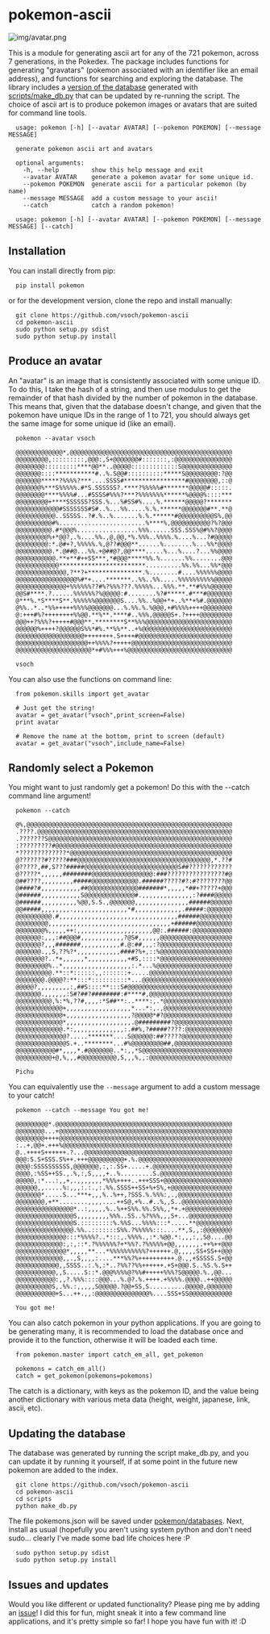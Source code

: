 # pokemon-ascii

![img/avatar.png](img/avatar.png)

This is a module for generating ascii art for any of the 721 pokemon, across 7 generations, in the Pokedex. The package includes functions for generating "gravatars" (pokemon associated with an identifier like an email address), and functions for searching and exploring the database. The library includes a [version of the database](pokemon/database/db.json) generated with [scripts/make_db.py](scripts/make_db.py) that can be updated by re-running the script. The choice of ascii art is to produce pokemon images or avatars that are suited for command line tools.

      usage: pokemon [-h] [--avatar AVATAR] [--pokemon POKEMON] [--message MESSAGE]

      generate pokemon ascii art and avatars

      optional arguments:
        -h, --help         show this help message and exit
        --avatar AVATAR    generate a pokemon avatar for some unique id.
        --pokemon POKEMON  generate ascii for a particular pokemon (by name)
        --message MESSAGE  add a custom message to your ascii!
        --catch            catch a random pokemon!

      usage: pokemon [-h] [--avatar AVATAR] [--pokemon POKEMON] [--message MESSAGE] [--catch]

## Installation

You can install directly from pip:

      pip install pokemon


or for the development version, clone the repo and install manually:

      git clone https://github.com/vsoch/pokemon-ascii
      cd pokemon-ascii
      sudo python setup.py sdist
      sudo python setup.py install


## Produce an avatar

An "avatar" is an image that is consistently associated with some unique ID. To do this, I take the hash of a string, and then use modulus to get the remainder of that hash divided by the number of pokemon in the database. This means that, given that the database doesn't change, and given that the pokemon have unique IDs in the range of 1 to 721, you should always get the same image for some unique id (like an email).

      pokemon --avatar vsoch

      @@@@@@@@@@@@@*,@@@@@@@@@@@@@@@@@@@@@@@@@@@@@@@@@@@@@@@@@@@@@
      @@@@@@@@@,:::::::::,@@@:,S+@@@@@@@#:::::::,:@@@@@@@@@@@@@@@@
      @@@@@@@@:::::::::****@@**..@@@@@:::::::::::::S@@@@@@@@@@@@@@
      @@@@@@@::::***********#..%.S@@#::::::::::*****S@@@@@@@@@:?@@
      @@@@@@@*****?%%%%?***....SSSS#*****************#@@@@@@@@,::@
      @@@@@@@%***S%%%%%.#*S.SSSSSS?.****?%%%%%#*******@@@@@#:::::.
      @@@@@@@@****%%%%#...#SSSS#%%%?***?%%%%%%%******%@@@@%::::***
      @@@@@@@@@+****SSSSSS?SSS.%...%#SS#%....%.******@@@@@?*******
      @@@@@@@@@@@@#SSSSSSS#S#..%...%%.....%.%.******@@@@@@@#**.**@
      @@@@@@@@@@@..SSSSS..?#.%..%.......%.%.******#@@@@@@@@@@S%,@@
      @@@@@@@@@@#%........................%****%,@@@@@@@@@@@?%?@@@
      @@@@@@@@@@.#*@@@%.................%%%......SSS.SSS%@#%%?@@@@
      @@@@@@@@@%+*@@?,.%....%%.,@,@@,*%.%%%..%%%%.%....%...?#@@@@@
      @@@@@@@@@:*.@#+?,%%%%%.%,@??#@@@**......%........%...%%*@@@@
      @@@@@@@@@@.*.@##@...%%.+@##@?,@@****.....%...%....?...%%@@@@
      @@@@@@@@@@@.**+**#++SS***,*#@@@*****%%.%.......%%........@@@
      @@@@@@@@@@@@************************..........%%.%%...%%*@@@
      @@@@@@@@@@@@@@,?**?+***************.%........#....%%%%%%@@@@
      @@@@@@@@@@@@@@@@@%#*+....*******..%%..%%.....%%%%%%%%%%@@@@@
      @@@@@@@@@@@@@@+%%%%%%??#%?%%%???.%%%%%...%%%.**.**#%%%@@@@@@
      @@S#****.?......%%%%%%?%@@@@@:#........%?#*****.#***#@@@@@@@
      @***%.*S****S**.%%%%%%@@@@@@@S....%%..%@@+*+..%**+%#.@@@@@@@
      @%%..*..*%%+++++%%%%@@@@@@@...%.%%.%.%@@@,+#%%%%++++@@@@@@@@
      @:+++#%?++++++++%%@@.**%**.****#..%%%,@@@@@S+.?++++@@@@@@@@@
      @@@++?%%%?+++++#@@@**.********S**%%%@@@@@@@@@@@@@@@@@@@@@@@@
      @@@@@@%++++?@@@@@@S%%*#%.**%%**..+%@@@@@@@@@@@@@@@@@@@@@@@@@
      @@@@@@@@@@@@@@@@@@@++++++++.S++++#@@@@@@@@@@@@@@@@@@@@@@@@@@
      @@@@@@@@@@@@@@@@@@@@++%%%%?+++++@@@@@@@@@@@@@@@@@@@@@@@@@@@@
      @@@@@@@@@@@@@@@@@@@@@*+#%%%+++%@@@@@@@@@@@@@@@@@@@@@@@@@@@@@

      vsoch


You can also use the functions on command line:

      from pokemon.skills import get_avatar
 
      # Just get the string!
      avatar = get_avatar("vsoch",print_screen=False)
      print avatar

      # Remove the name at the bottom, print to screen (default)
      avatar = get_avatar("vsoch",include_name=False)


## Randomly select a Pokemon

You might want to just randomly get a pokemon! Do this with the --catch command line argument!

      pokemon --catch

      @%,@@@@@@@@@@@@@@@@@@@@@@@@@@@@@@@@@@@@@@@@@@@@@@@@@@@@@@@@@
      .????.@@@@@@@@@@@@@@@@@@@@@@@@@@@@@@@@@@@@@@@@@@@@@@@@@@@@@@
      .???????S@@@@@@@@@@@@@@@@@@@@@@@@@@@@@@@@@@@@@@@@@@@@@@@@@@@
      :?????????#@@@@@@@@@@@@@@@@@@@@@@@@@@@@@@@@@@@@@@@@@@@@@@@@@
      *?????????????*@@@@@@@@@@@@@@@@@@@@@@@@@@@@@@@@@@@@@@@@@@@@@
      @???????#?????###@@@@@@@@@@@@@@@@@@@@@@@@@@@@@@@@@@@@@,*.??#
      @?????,##,S???#####@@@@@@@@@@@@@@@@@@@@@@@@@@S##????????????
      @?????*,,,,,,########@@@@@@@@@@@@@@@@@:###????????????????#@
      @##????,,,,,,,,,#####@@@@@@@@@@@@@.######?????#?:#????????@@
      @####?#,,,,,,,,,,,##@@@@@@@@@@@@@@#######*,,,,,*##+?????+@@@
      @######,,,,,,,,,,,S@@@@@@@@@@@@@@#.,,,,,,,,,,,,,,:?####@@@@@
      @######,,,,,,,,,,%@@,S.S.,@@@@@@@,,,,,,,,,,,,,,,######@@@@@@
      @@#####,,,,,,,,.,,,,,,,,,,,,,,,*#,,,,,,,,,,,,,.#####:@@@@@@@
      @@@@@@@@@@.#,,,,,,,,,,,,,,,,,,,,,,,,,,,,,,,,,######@@@@@@@@@
      @@@@@@@@@,,,,,,,,,,,,,,,,,,,,,,,,,,,,,,,,,,+######@@@@@@@@@@
      @@@@@@@@%,,,,,++:,,,,,,,,,,,,,,,,,,,,,@@:.######:@@@@@@@@@@@
      @@@@@@@:,,,:##@@@#,,,,,,,,,,,,?@S#,,,,,,@@@@@@@@@@@@@@@@@@@@
      @@@@@@@?,,,#######,,,,,,,,,,,#.@:##,,,:?@@@@@@@@@@@@@@@@@@@@
      @@@@@@@.,,S,??%?*,,,,,,,,,,,,####?%+,::%@@@@@@@@@@@@@@@@@@@@
      @@@@@@@@?..*+,,,,,,*,,,,,,,,,,,+#S,::::*@@@@@@@@@@@@@@@@@@@@
      @@@@@@@@@%..*,,,,,,,,,,,,,,,,,,,:.*...%@@@@@@@@@@@@@@@@@@@@@
      @@@@@@@@@@.**::*::::::,,:::::::+.....@@@@@@@@@@@@@@@@@@@@@@@
      @@@@@@@@.@@@@?:**:::*::::::::::*...@@@@@@@@@@@@@@@@@@@@@@@@@
      @@@@@?,,,,,,,,,:,##S::::**:::S#@@@@@@@@@@@@@@@@@@@@@@@@@@@@@
      @@@@@@@.,,,,,,:S#?##?########:#****#,@@@@@@@@@@@@@@@@@@@@@@@
      @@@@@@@@@@,%:*%,??#,,,,:*S##**:..****:,.*@@@@@@@@@@@@@@@@@@@
      @@@@@@@@@@@@@+,,,,,,,,,,,,,,,,,,*...*:,.,@@@@@@@@@@@@@@@@@@@
      @@@@@@@@@@@@@+,,,,,,,,,,,,,,,,,,?@@@@@*#?@@@@@@@@@@@@@@@@@@@
      @@@@@@@@@@@@@*,,,,,,,,,,,,,,,,,,.@#########?@@@@@@@@@@@@@@@@
      @@@@@@@@@@@@@.*:,,,,,,,,,,,,,,:.##%,?#####????:@@@@@@@@@@@@@
      @@@@@@@@@@@@@@?.....*******....S@@@@@@:##?????@@@@@@@@@@@@@@
      @@@@@@@@@@@@@@S.+..********...#%@@@@@@@@@##,@@@@@@@@@@@@@@@@
      @@@@@@@@@@@#*,,,,*.#@@@@@@@..*:,,*S@@@@@@@@@@@@@@@@@@@@@@@@@
      @@@@@@@@@@+@,%,,,#@@@@@@@@@@,S,,,%,,:@@@@@@@@@@@@@@@@@@@@@@@

      Pichu

You can equivalently use the `--message` argument to add a custom message to your catch!

      pokemon --catch --message You got me!

      @@@@@@@@@*.@@@@@@@@@@@@@@@@@@@@@@@@@@@@@@@@@@@@@@@@@@@@@@@@@
      @@@@@@@@...+@@@@@@@@@@@@@@@@@@@@@@@@@@@@@@@@@@@@@@@@@@@@@@@@
      @@@@@@@@++++@@@@@@@@@@@@@@@@@@@@@@@@@@@@@@@@@@@@@@@@@@@@@@@@
      :..+,@@+.+++%@@@@@@@@@@@@@@@@@@@@@@@@@@@@@@@@@@@@@@@@@@@@@@@
      @..++++S++++++.?...@@@@@@@@@@@@@@@@@@@@@@@@@@@@@@@@@@@@@@@@@
      @@@:S.S+SSS.S%++.+++@@@@@@@@@@+.%.@@@@@@@@@@@@@@@@@@@@@@@@@@
      @@@@:SSSSSSSSSS,@@@@@@@,:,:.SS+.....+.@@@@@@@@@@@@@@@@@@@@@@
      @@@@,:%SS++SS.,.%,:,S,,,,+..%.........S.@@@@@@@@@@@@@@@@@@@@
      @@@@@,:*...:,,+,.,,,,,,,*%%%++++..+++SSS+@@@@@@@@@@@@@@@@@@@
      @@@@@@,,.....%:,,,:.:.,:.%%.SSSS++SS+%+S%,+@@@@@@@@@@@@@@@@@
      @@@@@@@*.....S...***+,,,%..%++,?SSS.%.%%%:,.,@@@@@@@@@@@@@@@
      @@@@@@@@,+**........,,,,....++S@,+%..#..%,,S..@@@@@@@@@@@@@@
      @@@@@@@@@@@@@@@@*..:,,,,,%..%++S%%.%%.S%%,,*+.+@@@@@@@@@@@@@
      @@@@@@@@@@@@@@@@S,,,,,,,,,%%%..SS..%?%%%,,,S+...@@@@@@@@@@@@
      @@@@@@@@@@@@@@@@S.:::::::::%.%%S...%%%%:::*.....**@@@@@@@@@@
      @@@@@@@@@@@@@@@@.%%..:::::::S%%.?%%%%%:::....**,S,,:@@@@@@@@
      @@@@@@@@@@@@@@:::*%%%%?..*:::,.%%%%.,:*.%@@.*:,,,:,,S@....@@
      @@@@@@@@@@@@@:,:,::*.?%%%%%%?+*%%?.?%%%%%+@@,,,,,,,.++%++@@@
      @@@@@@@@@@@@@@*,,,,,**...*%%%%%%%%%%?++++++.@,,,,,SS+SS++@@@
      @@@@@@@@@@@@@,,.,S,,,,:....***%%?%++++++++++.@.,,+SSSSS.S+@@
      @@@@@@@@@@@@,,SSSS..:.%,:*..?%%??%%++++++.+S+@@@.S..%S.%.S++
      @@@@@@@@@@@,,S.....S::*.@@@%%%%@?%%#+++++%%%?S@@@@@.%.,@@...
      @@@@@@@@@@@:,,?.%%%::::@@@...%.@?.%.++++.+%%%%.@@@@..++@@@@@
      @@@@@@@@@@S,.%%.:,,,,,S@@@@@.?@@+SS,S..........@@@@@,@@@@@@@
      @@@@@@@@@@@+S...++.,,:@@@@@@@@@@@@@@@%....SSS+SS@@@@@@@@@@@@

      You got me!

You can also catch pokemon in your python applications. If you are going to be generating many, it is recommended to load the database once and provide it to the function, otherwise it will be loaded each time.

      from pokemon.master import catch_em_all, get_pokemon

      pokemons = catch_em_all()
      catch = get_pokemon(pokemons=pokemons)

The catch is a dictionary, with keys as the pokemon ID, and the value being another dictionary with various meta data (height, weight, japanese, link, ascii, etc).


## Updating the database

The database was generated by running the script make_db.py, and you can update it by running it yourself, if at some point in the future new pokemon are added to the index.

      git clone https://github.com/vsoch/pokemon-ascii
      cd pokemon-ascii
      cd scripts
      python make_db.py

The file pokemons.json will be saved under [pokemon/databases](pokemon/databases). Next, install as usual (hopefully you aren't using system python and don't need sudo... clearly I've made some bad life choices here :P

      sudo python setup.py sdist
      sudo python setup.py install


## Issues and updates

Would you like different or updated functionality? Please ping me by adding an [issue](https://github.com/vsoch/pokemon-ascii)! I did this for fun, might sneak it into a few command line applications, and it's pretty simple so far! I hope you have fun with it! :D
